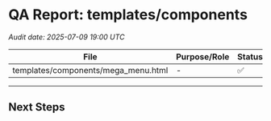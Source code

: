 # QA Report: templates/components
_Audit date: 2025-07-09 19:00 UTC_

| File | Purpose/Role | Status | Issues |
|------|--------------|--------|--------|
| templates/components/mega_menu.html | - | ✅ | - |

---
## Next Steps

